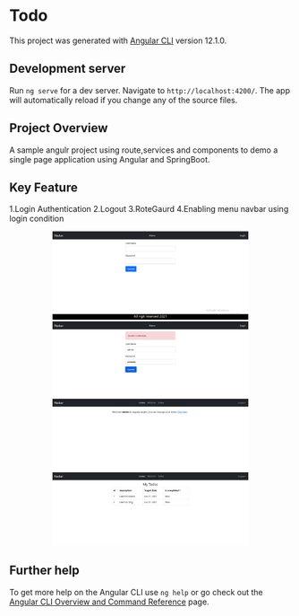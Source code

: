 # Todo

This project was generated with [Angular CLI](https://github.com/angular/angular-cli) version 12.1.0.

## Development server

Run `ng serve` for a dev server. Navigate to `http://localhost:4200/`. The app will automatically reload if you change any of the source files.

## Project Overview
A sample angulr project using route,services and components to demo a single page application  using Angular and SpringBoot.

## Key Feature
1.Login Authentication
2.Logout 
3.RoteGaurd
4.Enabling menu navbar using login condition


<p align="center">
  <img src="https://github.com/sandyrai/Angular/blob/master/src/assets/images/images1.JPG" width="350" title="hover text">
  <img src="https://github.com/sandyrai/Angular/blob/master/src/assets/images/image2.JPG" width="350" alt="accessibility text">
    <img src="https://github.com/sandyrai/Angular/blob/master/src/assets/images/images3.JPG" width="350" alt="accessibility text">
      <img src="https://github.com/sandyrai/Angular/blob/master/src/assets/images/image4.JPG" width="350" alt="accessibility text">
</p>

## Further help

To get more help on the Angular CLI use `ng help` or go check out the [Angular CLI Overview and Command Reference](https://angular.io/cli) page.
